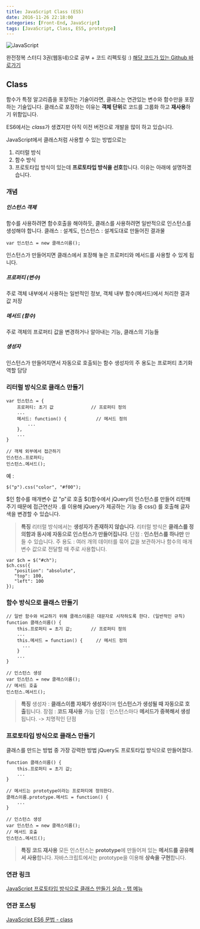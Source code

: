 ```yaml
---
title: JavaScript Class (ES5)
date: 2016-11-26 22:18:00
categories: [Front-End, JavaScript]
tags: [JavaScript, Class, ES5, prototype]
---
```


![JavaScript](/image/js.png)

완전정복 스터디 3권(웹동네)으로 공부 + 코드 리펙토링 :)
[해당 코드가 있는 Github 바로가기](https://github.com/sharryhong/TIL/tree/master/javaScript/02_class)

## Class
함수가 특정 알고리즘을 포장하는 기술이라면, 클래스는 연관있는 변수와 함수만을 포장하는 기술입니다.
클래스로 포장하는 이유는 **객체 단위**로 코드를 그룹화 하고 **재사용**하기 위함입니다.

ES6에서는 *class*가 생겼지만 아직 이전 버전으로 개발을 많이 하고 있습니다.

JavaScript에서 클래스처럼 사용할 수 있는 방법으로는
1. 리터럴 방식
2. 함수 방식
3. 프로토타입 방식이 있는데 **프로토타입 방식을 선호**합니다.
이유는 아래에 설명하겠습니다.

### 개념

##### 인스턴스 객체
함수를 사용하려면 함수호출을 해야하듯, 클래스를 사용하려면 일반적으로 인스턴스를 생성해야 합니다.
클래스 : 설계도, 인스턴스 : 설계도대로 만들어진 결과물


```
var 인스턴스 = new 클래스이름();
```

인스턴스가 만들어지면 클래스에서 포장해 놓은 프로퍼티와 메서드를 사용할 수 있게 됩니다.

##### 프로퍼티 (변수)
주로 객체 내부에서 사용하는 일반적인 정보, 객체 내부 함수(메서드)에서 처리한 결과값 저장

##### 메서드 (함수)
주로 객체의 프로퍼티 값을 변경하거나 알아내는 기능, 클래스의 기능들

##### 생성자
인스턴스가 만들어지면서 자동으로 호출되는 함수
생성자의 주 용도는 프로퍼티 초기화 역할 담당

### 리터럴 방식으로 클래스 만들기

```
var 인스턴스 = {
	프로퍼티: 초기 값 				// 프로퍼티 정의
	...
	메서드: function() {			// 메서드 정의
		...
	},
	...
}

// 객체 외부에서 접근하기
인스턴스.프로퍼티;
인스턴스.메서드();
```

예 :  
```
$("p").css("color", "#f00");
```
$인 함수를 매개변수 값 "p"로 호출
$()함수에서 jQuery의 인스턴스를 만들어 리턴해주기 때문에 접근연산자 `.`를 이용해 jQuery가 제공하는 기능 중 css() 를 호출해 글자색을 변경할 수 있습니다.

> **특징**
리터럴 방식에서는 **생성자가 존재하지 않습니다**.
리터럴 방식은 **클래스를 정의함과 동시에 자동으로 인스턴스가 만들어집니다**.
단점 : **인스턴스를 하나만** 만들 수 있습니다.
주 용도 : 여러 개의 데이터를 묶어 값을 보관하거나 함수의 매개변수 값으로 전달할 때 주로 사용합니다.

 ```
 var $ch = $("#ch");
 $ch.css({
 	"position": "absolute",
 	"top": 100,
 	"left": 100
 });
 ```

### 함수 방식으로 클래스 만들기

```
// 일반 함수와 비교하기 위해 클래스이름은 대문자로 시작하도록 한다. (일반적인 규칙)
function 클래스이름() {
	this.프로퍼티 = 초기 값; 		// 프로퍼티 정의
	...
	this.메서드 = function() { 	// 메서드 정의
	  ...
	}
	...
}

// 인스턴스 생성
var 인스턴스 = new 클래스이름();
// 메서드 호출
인스턴스.메서드();
```

> **특징**
생성자 : **클래스이름 자체가 생성자**이며 **인스턴스가 생성될 때 자동으로 호출**됩니다.
장점 : **코드 재사용** 가능
단점 : 인스턴스마다 **메서드가 중복해서 생성**됩니다. -> 치명적인 단점

### 프로토타입 방식으로 클래스 만들기

클래스를 만드는 방법 중 가장 강력한 방법
jQuery도 프로토타입 방식으로 만들어졌다.

```
function 클래스이름() {
	this.프로퍼티 = 초기 값;
	...
}

// 메서드는 prototype이라는 프로퍼티에 정의한다.
클래스이름.prototype.메서드 = function() { 	
	...
}

// 인스턴스 생성
var 인스턴스 = new 클래스이름();
// 메서드 호출
인스턴스.메서드();
```

> **특징**
**코드 재사용**
모든 인스턴스는 **prototype**에 만들어져 있는 **메서드를 공유해서 사용**합니다.
자바스크립트에서는 prototype을 이용해 **상속을 구현**합니다.

### 연관 링크
[JavaScript 프로토타입 방식으로 클래스 만들기 실습 - 탭 메뉴](https://sharryhong.github.io/2016/11/28/project-javascript-tabmenu/)

### 연관 포스팅
[JavaScript ES6 문법 - class](https://sharryhong.github.io/2017/02/06/javascript-es6-class/)
